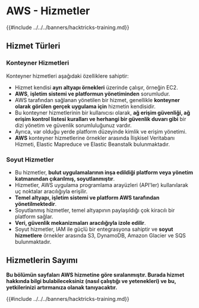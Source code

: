 # AWS - Hizmetler

{{#include ../../../banners/hacktricks-training.md}}

## Hizmet Türleri

### Konteyner Hizmetleri

Konteyner hizmetleri aşağıdaki özelliklere sahiptir:

- Hizmet kendisi **ayrı altyapı örnekleri** üzerinde çalışır, örneğin EC2.
- **AWS**, **işletim sistemi ve platformun yönetiminden** sorumludur.
- AWS tarafından sağlanan yönetilen bir hizmet, genellikle **konteyner olarak görülen gerçek uygulama için** hizmetin kendisidir.
- Bu konteyner hizmetlerinin bir kullanıcısı olarak, **ağ erişim güvenliği, ağ erişim kontrol listesi kuralları ve herhangi bir güvenlik duvarı gibi** bir dizi yönetim ve güvenlik sorumluluğunuz vardır.
- Ayrıca, var olduğu yerde platform düzeyinde kimlik ve erişim yönetimi.
- **AWS** konteyner hizmetlerine örnekler arasında İlişkisel Veritabanı Hizmeti, Elastic Mapreduce ve Elastic Beanstalk bulunmaktadır.

### Soyut Hizmetler

- Bu hizmetler, **bulut uygulamalarının inşa edildiği platform veya yönetim katmanından çıkarılmış, soyutlanmıştır**.
- Hizmetler, AWS uygulama programlama arayüzleri (API'ler) kullanılarak uç noktalar aracılığıyla erişilir.
- **Temel altyapı, işletim sistemi ve platform AWS tarafından yönetilmektedir**.
- Soyutlanmış hizmetler, temel altyapının paylaşıldığı çok kiracılı bir platform sağlar.
- **Veri, güvenlik mekanizmaları aracılığıyla izole edilir**.
- Soyut hizmetler, IAM ile güçlü bir entegrasyona sahiptir ve **soyut hizmetlere** örnekler arasında S3, DynamoDB, Amazon Glacier ve SQS bulunmaktadır.

## Hizmetlerin Sayımı

**Bu bölümün sayfaları AWS hizmetine göre sıralanmıştır. Burada hizmet hakkında bilgi bulabileceksiniz (nasıl çalıştığı ve yetenekleri) ve bu, yetkilerinizi artırmanıza olanak tanıyacaktır.**

{{#include ../../../banners/hacktricks-training.md}}
